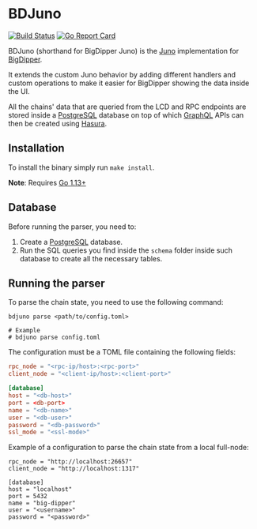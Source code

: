 # BDJuno
[![Build Status](https://travis-ci.com/forbole/bdjuno.svg?branch=master)](https://travis-ci.com/forbole/bdjuno)
[![Go Report Card](https://goreportcard.com/badge/github.com/forbole/bdjuno)](https://goreportcard.com/reporl-debugt/github.com/forbole/bdjuno)

BDJuno (shorthand for BigDipper Juno) is the [Juno](https://github.com/desmos-labs/juno) implementation for [BigDipper](https://github.com/forbole/big-dipper). 

It extends the custom Juno behavior by adding different handlers and custom operations to make it easier for BigDipper showing the data inside the UI. 

All the chains' data that are queried from the LCD and RPC endpoints are stored inside a [PostgreSQL](https://www.postgresql.org/) database on top of which [GraphQL](https://graphql.org/) APIs can then be created using [Hasura](https://hasura.io/). 
 
## Installation
To install the binary simply run `make install`.

**Note**: Requires [Go 1.13+](https://golang.org/dl/)

## Database
Before running the parser, you need to: 

1. Create a [PostgreSQL](https://www.postgresql.org/) database.
2. Run the SQL queries you find inside the `schema` folder inside such database to create all the necessary tables.

## Running the parser
To parse the chain state, you need to use the following command: 

```shell
bdjuno parse <path/to/config.toml>

# Example
# bdjuno parse config.toml 
```

The configuration must be a TOML file containing the following fields:

```toml
rpc_node = "<rpc-ip/host>:<rpc-port>"
client_node = "<client-ip/host>:<client-port>"

[database]
host = "<db-host>"
port = <db-port>
name = "<db-name>"
user = "<db-user>"
password = "<db-password>"
ssl_mode = "<ssl-mode>"
```

Example of a configuration to parse the chain state from a local full-node: 

```
rpc_node = "http://localhost:26657"
client_node = "http://localhost:1317"

[database]
host = "localhost"
port = 5432
name = "big-dipper"
user = "<username>"
password = "<password>"
```
